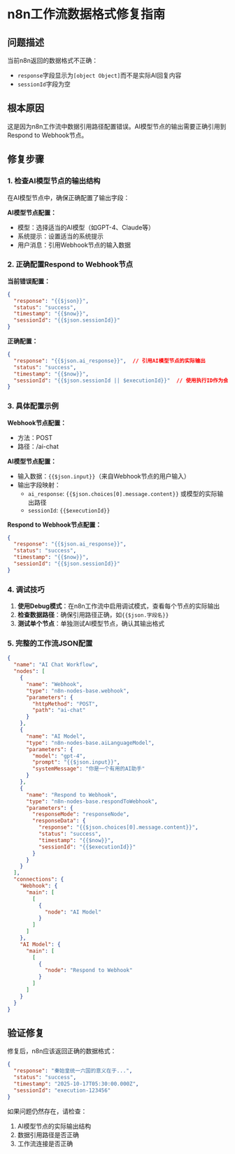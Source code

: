# n8n工作流数据格式修复指南

## 问题描述
当前n8n返回的数据格式不正确：
- `response`字段显示为`[object Object]`而不是实际AI回复内容
- `sessionId`字段为空

## 根本原因
这是因为n8n工作流中数据引用路径配置错误。AI模型节点的输出需要正确引用到Respond to Webhook节点。

## 修复步骤

### 1. 检查AI模型节点的输出结构
在AI模型节点中，确保正确配置了输出字段：

**AI模型节点配置：**
- 模型：选择适当的AI模型（如GPT-4、Claude等）
- 系统提示：设置适当的系统提示
- 用户消息：引用Webhook节点的输入数据

### 2. 正确配置Respond to Webhook节点

**当前错误配置：**
```json
{
  "response": "{{$json}}",
  "status": "success",
  "timestamp": "{{$now}}",
  "sessionId": "{{$json.sessionId}}"
}
```

**正确配置：**
```json
{
  "response": "{{$json.ai_response}}",  // 引用AI模型节点的实际输出
  "status": "success",
  "timestamp": "{{$now}}",
  "sessionId": "{{$json.sessionId || $executionId}}"  // 使用执行ID作为会话ID
}
```

### 3. 具体配置示例

**Webhook节点配置：**
- 方法：POST
- 路径：/ai-chat

**AI模型节点配置：**
- 输入数据：`{{$json.input}}`（来自Webhook节点的用户输入）
- 输出字段映射：
  - `ai_response`: `{{$json.choices[0].message.content}}` 或模型的实际输出路径
  - `sessionId`: `{{$executionId}}`

**Respond to Webhook节点配置：**
```json
{
  "response": "{{$json.ai_response}}",
  "status": "success",
  "timestamp": "{{$now}}",
  "sessionId": "{{$json.sessionId}}"
}
```

### 4. 调试技巧

1. **使用Debug模式**：在n8n工作流中启用调试模式，查看每个节点的实际输出
2. **检查数据路径**：确保引用路径正确，如`{{$json.字段名}}`
3. **测试单个节点**：单独测试AI模型节点，确认其输出格式

### 5. 完整的工作流JSON配置

```json
{
  "name": "AI Chat Workflow",
  "nodes": [
    {
      "name": "Webhook",
      "type": "n8n-nodes-base.webhook",
      "parameters": {
        "httpMethod": "POST",
        "path": "ai-chat"
      }
    },
    {
      "name": "AI Model",
      "type": "n8n-nodes-base.aiLanguageModel",
      "parameters": {
        "model": "gpt-4",
        "prompt": "{{$json.input}}",
        "systemMessage": "你是一个有用的AI助手"
      }
    },
    {
      "name": "Respond to Webhook",
      "type": "n8n-nodes-base.respondToWebhook",
      "parameters": {
        "responseMode": "responseNode",
        "responseData": {
          "response": "{{$json.choices[0].message.content}}",
          "status": "success",
          "timestamp": "{{$now}}",
          "sessionId": "{{$executionId}}"
        }
      }
    }
  ],
  "connections": {
    "Webhook": {
      "main": [
        [
          {
            "node": "AI Model"
          }
        ]
      ]
    },
    "AI Model": {
      "main": [
        [
          {
            "node": "Respond to Webhook"
          }
        ]
      ]
    }
  }
}
```

## 验证修复

修复后，n8n应该返回正确的数据格式：
```json
{
  "response": "秦始皇统一六国的意义在于...",
  "status": "success",
  "timestamp": "2025-10-17T05:30:00.000Z",
  "sessionId": "execution-123456"
}
```

如果问题仍然存在，请检查：
1. AI模型节点的实际输出结构
2. 数据引用路径是否正确
3. 工作流连接是否正确